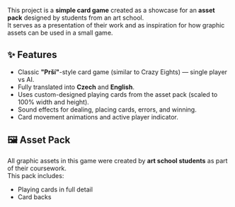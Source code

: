 This project is a **simple card game** created as a showcase for an **asset pack** designed by students from an art school.  
It serves as a presentation of their work and as inspiration for how graphic assets can be used in a small game.

## ✨ Features
- Classic **"Prší"**-style card game (similar to Crazy Eights) — single player vs AI.
- Fully translated into **Czech** and **English**.
- Uses custom-designed playing cards from the asset pack (scaled to 100% width and height).
- Sound effects for dealing, placing cards, errors, and winning.
- Card movement animations and active player indicator.

## 🖼️ Asset Pack
All graphic assets in this game were created by **art school students** as part of their coursework.  
This pack includes:
- Playing cards in full detail
- Card backs
